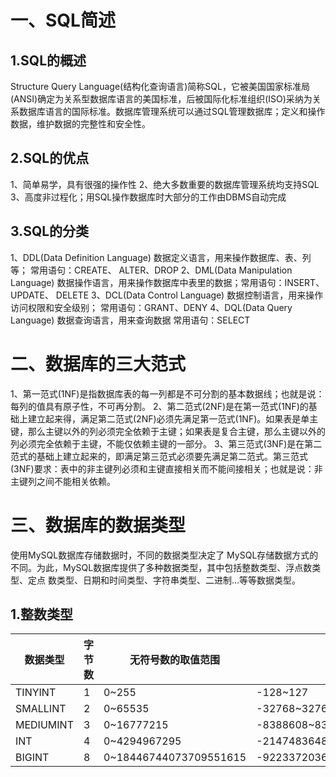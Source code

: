 # 一、SQL简述
 ## 1.SQL的概述
Structure Query Language(结构化查询语言)简称SQL，它被美国国家标准局(ANSI)确定为关系型数据库语言的美国标准，后被国际化标准组织(ISO)采纳为关系数据库语言的国际标准。数据库管理系统可以通过SQL管理数据库；定义和操作数据，维护数据的完整性和安全性。

## 2.SQL的优点
1、简单易学，具有很强的操作性
2、绝大多数重要的数据库管理系统均支持SQL
3、高度非过程化；用SQL操作数据库时大部分的工作由DBMS自动完成

## 3.SQL的分类
1、DDL(Data Definition Language) 数据定义语言，用来操作数据库、表、列等； 常用语句：CREATE、 ALTER、DROP
2、DML(Data Manipulation Language) 数据操作语言，用来操作数据库中表里的数据；常用语句：INSERT、 UPDATE、 DELETE
3、DCL(Data Control Language) 数据控制语言，用来操作访问权限和安全级别； 常用语句：GRANT、DENY
4、DQL(Data Query Language) 数据查询语言，用来查询数据 常用语句：SELECT

# 二、数据库的三大范式
1、第一范式(1NF)是指数据库表的每一列都是不可分割的基本数据线；也就是说：每列的值具有原子性，不可再分割。
2、第二范式(2NF)是在第一范式(1NF)的基础上建立起来得，满足第二范式(2NF)必须先满足第一范式(1NF)。如果表是单主键，那么主键以外的列必须完全依赖于主键；如果表是复合主键，那么主键以外的列必须完全依赖于主键，不能仅依赖主键的一部分。
3、第三范式(3NF)是在第二范式的基础上建立起来的，即满足第三范式必须要先满足第二范式。第三范式(3NF)要求：表中的非主键列必须和主键直接相关而不能间接相关；也就是说：非主键列之间不能相关依赖。

# 三、数据库的数据类型
使用MySQL数据库存储数据时，不同的数据类型决定了 MySQL存储数据方式的不同。为此，MySQL数据库提供了多种数据类型，其中包括整数类型、浮点数类型、定点 数类型、日期和时间类型、字符串类型、二进制…等等数据类型。
## 1.整数类型
数据类型	| 字节数	| 无符号数的取值范围	| 有符号数的取值范围
---- | ---- | ---- | ----
TINYINT	| 1 |	0~255 |	-128~127
SMALLINT|	2|	0~65535	|-32768~32768
MEDIUMINT	|3|	0~16777215|	-8388608~8388608
INT	|4|	0~4294967295|	-2147483648~ 2147483648
BIGINT|	8|	0~18446744073709551615	|-9223372036854775808~9223372036854775808

